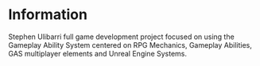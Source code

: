 # Information

Stephen Ulibarri full game development project focused on using the Gameplay Ability System centered on RPG Mechanics, Gameplay Abilities, GAS multiplayer elements and Unreal Engine Systems.
